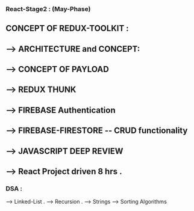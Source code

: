 ### React-Stage2 : (May-Phase)

## CONCEPT OF REDUX-TOOLKIT : 

## --> ARCHITECTURE and CONCEPT: 

## --> CONCEPT OF PAYLOAD 

## --> REDUX THUNK

## --> FIREBASE Authentication

## --> FIREBASE-FIRESTORE -- CRUD functionality 

## --> JAVASCRIPT DEEP REVIEW

## --> React Project driven 8 hrs . 


### DSA :

--> Linked-List .
--> Recursion . 
--> Strings 
--> Sorting Algorithms 







